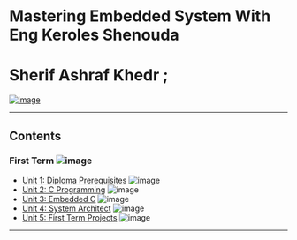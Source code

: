 # Mastering Embedded System With Eng Keroles Shenouda
# Sherif Ashraf Khedr ; 

[![image](https://drive.google.com/file/d/1O-XvNDbC0PAuyGOICV6MdF8xlIjG2el7/view?usp=sharing)](https://www.learn-in-depth-store.com/certificate/sherifkhadr1%40gmail.com)

---

## Contents

### First Term ![image](https://progress-bar.dev/100/?title=Done)

- [Unit 1: Diploma Prerequisites](https://github.com/sherifkhadr/Mastering-Embedded-System-With-K.S) ![image](https://progress-bar.dev/100/?title=CreateRepo&color=bababa)
- [Unit 2: C Programming](01_Unit2_C_Programming) ![image](https://progress-bar.dev/100/)
- [Unit 3: Embedded C](02_Unit3_Embedded_C) ![image](https://progress-bar.dev/100/)
- [Unit 4: System Architect](03_Unit4_System_Architect) ![image](https://progress-bar.dev/100/)
- [Unit 5: First Term Projects]() ![image](https://progress-bar.dev/0/)

---